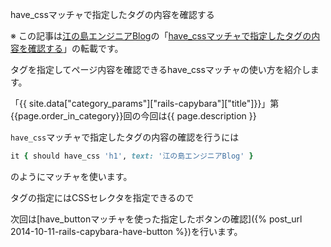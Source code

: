 have_cssマッチャで指定したタグの内容を確認する

※ この記事は[江の島エンジニアBlog](http://blog.enogineer.com/)の「[have_cssマッチャで指定したタグの内容を確認する](http://blog.enogineer.com/2014/10/11/rails-capybara-have-css/)」の転載です。

タグを指定してページ内容を確認できるhave_cssマッチャの使い方を紹介します。

「{{ site.data["category_params"]["rails-capybara"]["title"]}}」第{{page.order_in_category}}回の今回は{{ page.description }}

`have_css`マッチャで指定したタグの内容の確認を行うには

```ruby
it { should have_css 'h1', text: '江の島エンジニアBlog' }
```

のようにマッチャを使います。

タグの指定にはCSSセレクタを指定できるので

次回は[have_buttonマッチャを使った指定したボタンの確認]({% post_url 2014-10-11-rails-capybara-have-button %})を行います。
